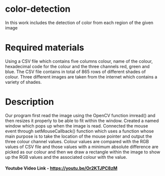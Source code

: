 # color-detection
In this work includes the detection of color from each region of the given image

# Required materials 
Using a CSV file which contains five columns colour, name of the colour, hexadecimal code for the colour and the three channels red, green and blue. The CSV file contains in total of 865 rows of different shades of colour. Three different images are taken from the internet which contains a variety of shades. 

# Description
Our program first read the image using the OpenCV function imread() and then resizes it properly to be able to fit within the window. Created a named window which pops up when the image is read. Connected the mouse event through setMouseCallback() function which uses a function whose main purpose is to take the location of the mouse pointer and output the three colour channel values. Colour values are compared with the RGB values of CSV file and those values with a minimum absolute difference are picked as our colour and then we draw a rectangle within the image to show up the RGB values and the associated colour with the value.

#### Youtube Video Link - https://youtu.be/Or2KTJPC8zM
